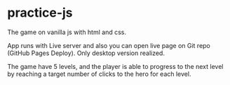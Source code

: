 # practice-js

The game on vanilla js with html and css.

App runs with Live server and also you can open live page on Git repo (GitHub Pages Deploy). Only
desktop version realized.

The game have 5 levels, and the player is able to progress to the next level by reaching a target
number of clicks to the hero for each level.
